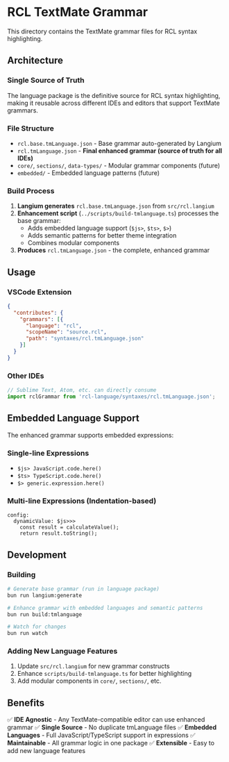 # RCL TextMate Grammar

This directory contains the TextMate grammar files for RCL syntax highlighting.

## Architecture

### Single Source of Truth
The language package is the definitive source for RCL syntax highlighting, making it reusable across different IDEs and editors that support TextMate grammars.

### File Structure
- `rcl.base.tmLanguage.json` - Base grammar auto-generated by Langium
- `rcl.tmLanguage.json` - **Final enhanced grammar (source of truth for all IDEs)**
- `core/`, `sections/`, `data-types/` - Modular grammar components (future)
- `embedded/` - Embedded language patterns (future)

### Build Process
1. **Langium generates** `rcl.base.tmLanguage.json` from `src/rcl.langium`
2. **Enhancement script** (`../scripts/build-tmlanguage.ts`) processes the base grammar:
   - Adds embedded language support (`$js>`, `$ts>`, `$>`)
   - Adds semantic patterns for better theme integration
   - Combines modular components
3. **Produces** `rcl.tmLanguage.json` - the complete, enhanced grammar

## Usage

### VSCode Extension
```json
{
  "contributes": {
    "grammars": [{
      "language": "rcl",
      "scopeName": "source.rcl",
      "path": "syntaxes/rcl.tmLanguage.json"
    }]
  }
}
```

### Other IDEs
```javascript
// Sublime Text, Atom, etc. can directly consume
import rclGrammar from 'rcl-language/syntaxes/rcl.tmLanguage.json';
```

## Embedded Language Support

The enhanced grammar supports embedded expressions:

### Single-line Expressions
- `$js> JavaScript.code.here()`
- `$ts> TypeScript.code.here()`
- `$> generic.expression.here()`

### Multi-line Expressions (Indentation-based)
```rcl
config:
  dynamicValue: $js>>>
    const result = calculateValue();
    return result.toString();
```

## Development

### Building
```bash
# Generate base grammar (run in language package)
bun run langium:generate

# Enhance grammar with embedded languages and semantic patterns
bun run build:tmlanguage

# Watch for changes
bun run watch
```

### Adding New Language Features
1. Update `src/rcl.langium` for new grammar constructs
2. Enhance `scripts/build-tmlanguage.ts` for better highlighting
3. Add modular components in `core/`, `sections/`, etc.

## Benefits

✅ **IDE Agnostic** - Any TextMate-compatible editor can use enhanced grammar
✅ **Single Source** - No duplicate tmLanguage files
✅ **Embedded Languages** - Full JavaScript/TypeScript support in expressions
✅ **Maintainable** - All grammar logic in one package
✅ **Extensible** - Easy to add new language features